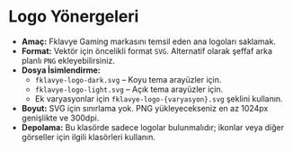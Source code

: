 # Logo Yönergeleri

- **Amaç:** Fklavye Gaming markasını temsil eden ana logoları saklamak.
- **Format:** Vektör için öncelikli format `SVG`. Alternatif olarak şeffaf arka planlı `PNG` ekleyebilirsiniz.
- **Dosya İsimlendirme:**
  - `fklavye-logo-dark.svg` – Koyu tema arayüzler için.
  - `fklavye-logo-light.svg` – Açık tema arayüzler için.
  - Ek varyasyonlar için `fklavye-logo-{varyasyon}.svg` şeklini kullanın.
- **Boyut:** SVG için sınırlama yok. PNG yükleyecekseniz en az 1024px genişlikte ve 300dpi.
- **Depolama:** Bu klasörde sadece logolar bulunmalıdır; ikonlar veya diğer görseller için ilgili klasörleri kullanın.
